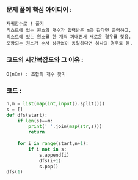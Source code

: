 ### 문제 풀이 핵심 아이디어 :
    재귀함수로 ! 풀기
    리스트에 있는 원소의 개수가 입력받은 m과 같다면 출력하고,
    리스트에 있는 원소를 한 개씩 꺼내면서 새로운 경우를 찾음.
    포함되는 원소가 순서 상관없이 동일하다면 하나의 경우로 봄.

### 코드의 시간복잡도와 그 이유 :
    O(nCm) : 조합의 개수 찾기

### 코드 :
```python
n,m = list(map(int,input().split()))
s = []
def dfs(start):
    if len(s)==m:
        print(' '.join(map(str,s)))
        return
    
    for i in range(start,n+1):
        if i not in s:
            s.append(i)
            dfs(i+1)
            s.pop()
dfs(1)
```